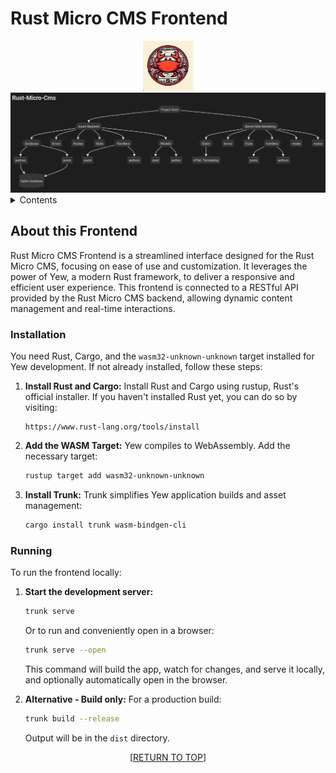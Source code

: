 <a name="readme-top"></a>
# Rust Micro CMS Frontend
<div align="center">
<img src="../images/logo.png" alt="Logo" width="80" height="80">
</div>
<div align="center">
<img src="../images/Rust-Micro-CMS-Structure.png" alt="Project Structure">
</div>
<details>
  <summary>Contents</summary>
  <ol>
    <li>
      <a href="#about-this-frontend">About this Frontend</a>
    </li>
    <li>
      <a href="#installation">Installation</a>
    </li>
    <li>
      <a href="#running">Running</a>
    </li>
  </ol>
</details>

## About this Frontend

Rust Micro CMS Frontend is a streamlined interface designed for the Rust Micro CMS, focusing on ease of use and customization. It leverages the power of Yew, a modern Rust framework, to deliver a responsive and efficient user experience. This frontend is connected to a RESTful API provided by the Rust Micro CMS backend, allowing dynamic content management and real-time interactions.

### Installation

You need Rust, Cargo, and the `wasm32-unknown-unknown` target installed for Yew development. If not already installed, follow these steps:

1. **Install Rust and Cargo:**
   Install Rust and Cargo using rustup, Rust's official installer. If you haven't installed Rust yet, you can do so by visiting:
   ```plaintext
   https://www.rust-lang.org/tools/install
   ```

2. **Add the WASM Target:**
   Yew compiles to WebAssembly. Add the necessary target:
   ```bash
   rustup target add wasm32-unknown-unknown
   ```

3. **Install Trunk:**
   Trunk simplifies Yew application builds and asset management:
   ```bash
   cargo install trunk wasm-bindgen-cli
   ```

### Running

To run the frontend locally:

1. **Start the development server:**
   ```bash
   trunk serve
   ```
   Or to run and conveniently open in a browser:
   ```bash
   trunk serve --open
   ```
   This command will build the app, watch for changes, and serve it locally, and optionally automatically open in the browser.

2. **Alternative - Build only:**
   For a production build:
   ```bash
   trunk build --release
   ```
   Output will be in the `dist` directory.


<p align="center">[<a href="#readme-top">RETURN TO TOP</a>]</p>
